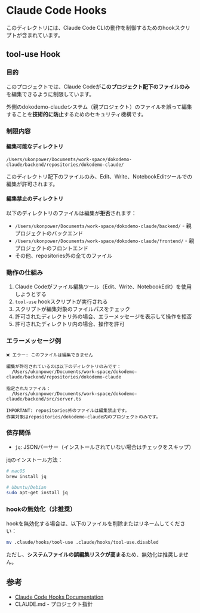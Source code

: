 # Claude Code Hooks

このディレクトリには、Claude Code CLIの動作を制御するためのhookスクリプトが含まれています。

## tool-use Hook

### 目的

このプロジェクトでは、Claude Codeが**このプロジェクト配下のファイルのみ**を編集できるように制限しています。

外側のdokodemo-claudeシステム（親プロジェクト）のファイルを誤って編集することを**技術的に防止**するためのセキュリティ機構です。

### 制限内容

#### 編集可能なディレクトリ

```
/Users/ukonpower/Documents/work-space/dokodemo-claude/backend/repositories/dokodemo-claude/
```

このディレクトリ配下のファイルのみ、Edit、Write、NotebookEditツールでの編集が許可されます。

#### 編集禁止のディレクトリ

以下のディレクトリのファイルは編集が**拒否**されます：

- `/Users/ukonpower/Documents/work-space/dokodemo-claude/backend/` - 親プロジェクトのバックエンド
- `/Users/ukonpower/Documents/work-space/dokodemo-claude/frontend/` - 親プロジェクトのフロントエンド
- その他、repositories外の全てのファイル

### 動作の仕組み

1. Claude Codeがファイル編集ツール（Edit、Write、NotebookEdit）を使用しようとする
2. `tool-use` hookスクリプトが実行される
3. スクリプトが編集対象のファイルパスをチェック
4. 許可されたディレクトリ外の場合、エラーメッセージを表示して操作を拒否
5. 許可されたディレクトリ内の場合、操作を許可

### エラーメッセージ例

```
❌ エラー: このファイルは編集できません

編集が許可されているのは以下のディレクトリのみです：
  /Users/ukonpower/Documents/work-space/dokodemo-claude/backend/repositories/dokodemo-claude

指定されたファイル：
  /Users/ukonpower/Documents/work-space/dokodemo-claude/backend/src/server.ts

IMPORTANT: repositories外のファイルは編集禁止です。
作業対象はrepositories/dokodemo-claude内のプロジェクトのみです。
```

### 依存関係

- `jq`: JSONパーサー（インストールされていない場合はチェックをスキップ）

jqのインストール方法：
```bash
# macOS
brew install jq

# Ubuntu/Debian
sudo apt-get install jq
```

### hookの無効化（非推奨）

hookを無効化する場合は、以下のファイルを削除またはリネームしてください：

```bash
mv .claude/hooks/tool-use .claude/hooks/tool-use.disabled
```

ただし、**システムファイルの誤編集リスクが高まる**ため、無効化は推奨しません。

## 参考

- [Claude Code Hooks Documentation](https://docs.claude.com/en/docs/claude-code/hooks)
- CLAUDE.md - プロジェクト指針
